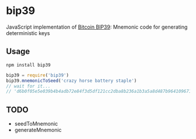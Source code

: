 bip39
=====

JavaScript implementation of [Bitcoin BIP39](https://github.com/bitcoin/bips/blob/master/bip-0039.mediawiki): Mnemonic code for generating deterministic keys

## Usage

`npm install bip39`

```javascript
bip39 = require('bip39')
bip39.mnemonicToSeed('crazy horse battery staple')
// wait for it...
// 'd6b0f05e5e039b4b4adb72e84f3d5df121cc2dba8b236a1b3a5a8d487b9641096717364fc96e24ddbc648e0e6badbff72332e7d44dc2a42796c2d7e58ee632de'
```

## TODO

- seedToMnemonic
- generateMnemonic

